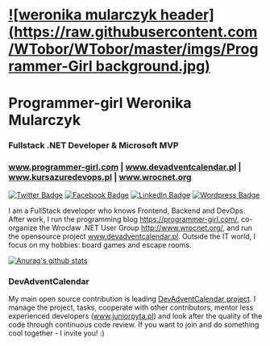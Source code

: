 # [![weronika mularczyk header](https://raw.githubusercontent.com/WTobor/WTobor/master/imgs/Programmer-Girl background.jpg)](https://programmer-girl.com)

# Programmer-girl Weronika Mularczyk

### Fullstack .NET Developer & Microsoft MVP

### www.programmer-girl.com | www.devadventcalendar.pl | www.kursazuredevops.pl | www.wrocnet.org

[![Twitter Badge](https://img.shields.io/twitter/url?label=%40_programmergirl&style=social&url=https%3A%2F%2Ftwitter.com%2F_programmergirl)](https://twitter.com/_programmergirl)
[![Facebook Badge](https://img.shields.io/twitter/url?label=%40programmergirlblog&logo=facebook&style=social&url=https%3A%2F%2Fwww.facebook.com%2Fprogrammergirlblog%2F)](https://www.facebook.com/programmergirlblog/)
[![LinkedIn Badge](https://img.shields.io/twitter/url?label=Weronika%20Mularczyk&logo=linkedin&style=social&url=https%3A%2F%2Fwww.linkedin.com%2Fin%2Fweronika-tobor%2F)](https://www.linkedin.com/in/weronika-tobor/)
[![Wordpress Badge](https://img.shields.io/twitter/url?label=Programmer-girl.com&logo=wordpress&style=social&url=https%3A%2F%2Fprogrammer-girl.com%2F)](https://programmer-girl.com/)

I am a FullStack developer who knows Frontend, Backend and DevOps. After work, I run the programming blog https://programmer-girl.com/, co-organize the Wroclaw .NET User Group http://www.wrocnet.org/, and run the opensource project www.devadventcalendar.pl. Outside the IT world, I focus on my hobbies: board games and escape rooms.

[![Anurag's github stats](https://github-readme-stats.vercel.app/api?username=WTobor&show_icons=true)](https://github.com/anuraghazra/github-readme-stats)

### DevAdventCalendar

My main open source contribution is leading [DevAdventCalendar project](https://github.com/DevAdventCalendar/DevAdventCalendar). I manage the project, tasks, cooperate with other contributors, mentor less experienced developers (www.juniorpyta.pl) and look after the quality of the code through continuous code review. If you want to join and do something cool together - I invite you! :)
